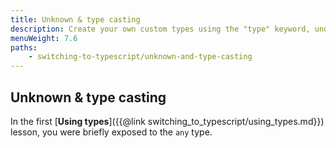 ```yaml
---
title: Unknown & type casting
description: Create your own custom types using the "type" keyword, understand the "void" type, and learn how to write custom function types.
menuWeight: 7.6
paths:
    - switching-to-typescript/unknown-and-type-casting
---
```


## [](#unknown-and-type-casting) Unknown & type casting

In the first [**Using types**]({{@link switching_to_typescript/using_types.md}}) lesson, you were briefly exposed to the `any` type. 
